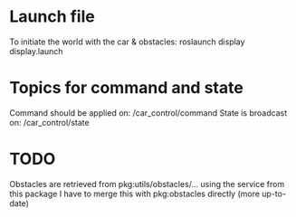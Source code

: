# Launch file
To initiate the world with the car & obstacles:
roslaunch display display.launch

# Topics for command and state
Command should be applied on: /car_control/command
State is broadcast on: /car_control/state

# TODO
Obstacles are retrieved from pkg:utils/obstacles/... using the service from this package
I have to merge this with pkg:obstacles directly (more up-to-date)

